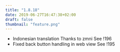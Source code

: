 ```yaml
---
title: "1.8.18"
date: 2019-06-27T16:47:38+02:00
draft: false
thumbnail: "feature.png"
---
```


*   Indonesian translation
    Thanks to zmni
    See !196
*   Fixed back button handling in web view
    See !195

